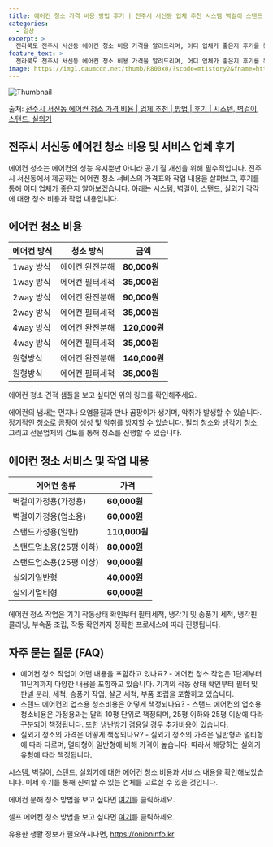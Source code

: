 ```yaml
---
title: 에어컨 청소 가격 비용 방법 후기 | 전주시 서신동 업체 추천 시스템 벽걸이 스탠드
categories:
  - 일상
excerpt: >
  전라북도 전주시 서신동 에어컨 청소 비용 가격을 알려드리며, 어디 업체가 좋은지 후기를 통해 알아보겠습니다. 현재 글에서는 시스템, 벽걸이, 스탠드, 실외기 각각에 대해 청소 비용이 나와 있으니 참고하시면 되겠습니다. 에어컨 분해 청소 방법 보기 👈 클릭셀프 에어컨 청소 방법 보기👈 클릭전주시 서신동 에어컨 청소 비용시스템에어컨 방식클리닝방식금액1way 방식에어컨 완전분해80,000원1way 방식에어컨 필터세척35,000원2way 방식에어컨 완전분해90,000원2way 방식에어컨 필터세척35,000원4way 방식에어컨 완전분해120,000원4way 방식에어컨 필터세척35,000원원형방식에어컨 완전분해140,000원원형방식에어컨 필터세척35,000원에어컨 청소 견적 샘플 보기 👈 클릭에어컨 냄새의 원인에어..
feature_text: >
  전라북도 전주시 서신동 에어컨 청소 비용 가격을 알려드리며, 어디 업체가 좋은지 후기를 통해 알아보겠습니다. 현재 글에서는 시스템, 벽걸이, 스탠드, 실외기 각각에 대해 청소 비용이 나와 있으니 참고하시면 되겠습니다. 에어컨 분해 청소 방법 보기 👈 클릭셀프 에어컨 청소 방법 보기👈 클릭전주시 서신동 에어컨 청소 비용시스템에어컨 방식클리닝방식금액1way 방식에어컨 완전분해80,000원1way 방식에어컨 필터세척35,000원2way 방식에어컨 완전분해90,000원2way 방식에어컨 필터세척35,000원4way 방식에어컨 완전분해120,000원4way 방식에어컨 필터세척35,000원원형방식에어컨 완전분해140,000원원형방식에어컨 필터세척35,000원에어컨 청소 견적 샘플 보기 👈 클릭에어컨 냄새의 원인에어..
image: https://img1.daumcdn.net/thumb/R800x0/?scode=mtistory2&fname=https%3A%2F%2Fblog.kakaocdn.net%2Fdn%2Fc2nYO5%2FbtsHxZ5ovSz%2FoneSh9gjaStiyqANIOjRV0%2Fimg.webp
---
```


![Thumbnail](https://img1.daumcdn.net/thumb/R800x0/?scode=mtistory2&fname=https%3A%2F%2Fblog.kakaocdn.net%2Fdn%2Fc2nYO5%2FbtsHxZ5ovSz%2FoneSh9gjaStiyqANIOjRV0%2Fimg.webp)

<p>출처: <a href="https://onioninfo.kr/entry/%EC%A0%84%EC%A3%BC%EC%8B%9C-%EC%84%9C%EC%8B%A0%EB%8F%99-%EC%97%90%EC%96%B4%EC%BB%A8-%EC%B2%AD%EC%86%8C-%EA%B0%80%EA%B2%A9-%EB%B9%84%EC%9A%A9-%EC%97%85%EC%B2%B4-%EC%B6%94%EC%B2%9C-%EB%B0%A9%EB%B2%95-%ED%9B%84%EA%B8%B0-%EC%8B%9C%EC%8A%A4%ED%85%9C-%EB%B2%BD%EA%B1%B8%EC%9D%B4-%EC%8A%A4%ED%83%A0%EB%93%9C-%EC%8B%A4%EC%99%B8%EA%B8%B0" rel="dofollow">전주시 서신동 에어컨 청소 가격 비용 | 업체 추천 | 방법 | 후기 | 시스템, 벽걸이, 스탠드, 실외기</a> </p>

## 전주시 서신동 에어컨 청소 비용 및 서비스 업체 후기



에어컨 청소는 에어컨의 성능 유지뿐만 아니라 공기 질 개선을 위해 필수적입니다. 전주시 서신동에서 제공하는 에어컨 청소 서비스의 가격표와
작업 내용을 살펴보고, 후기를 통해 어디 업체가 좋은지 알아보겠습니다. 아래는 시스템, 벽걸이, 스탠드, 실외기 각각에 대한 청소 비용과
작업 내용입니다.

## 에어컨 청소 비용

에어컨 방식 | 청소 방식 | 금액  
---|---|---  
1way 방식 | 에어컨 완전분해 | **80,000원**  
1way 방식 | 에어컨 필터세척 | **35,000원**  
2way 방식 | 에어컨 완전분해 | **90,000원**  
2way 방식 | 에어컨 필터세척 | **35,000원**  
4way 방식 | 에어컨 완전분해 | **120,000원**  
4way 방식 | 에어컨 필터세척 | **35,000원**  
원형방식 | 에어컨 완전분해 | **140,000원**  
원형방식 | 에어컨 필터세척 | **35,000원**  
  


에어컨 청소 견적 샘플을 보고 싶다면 위의 링크를 확인해주세요.

에어컨의 냄새는 먼지나 오염물질과 만나 곰팡이가 생기며, 악취가 발생할 수 있습니다. 정기적인 청소로 곰팡이 생성 및 악취를 방지할 수
있습니다. 필터 청소와 냉각기 청소, 그리고 전문업체의 검토를 통해 청소를 진행할 수 있습니다.



## 에어컨 청소 서비스 및 작업 내용

에어컨 종류 | 가격  
---|---  
벽걸이가정용(가정용) | **60,000원**  
벽걸이가정용(업소용) | **60,000원**  
스탠드가정용(일반) | **110,000원**  
스탠드업소용(25평 이하) | **80,000원**  
스탠드업소용(25평 이상) | **90,000원**  
실외기일반형 | **40,000원**  
실외기멀티형 | **60,000원**  
  


에어컨 청소 작업은 기기 작동상태 확인부터 필터세척, 냉각기 및 송풍기 세척, 냉각핀 클리닝, 부속품 조립, 작동 확인까지 정확한 프로세스에
따라 진행됩니다.



## 자주 묻는 질문 (FAQ)

  * 에어컨 청소 작업이 어떤 내용을 포함하고 있나요? - 에어컨 청소 작업은 1단계부터 11단계까지 다양한 내용을 포함하고 있습니다. 기기의 작동 상태 확인부터 필터 및 판넬 분리, 세척, 송풍기 작업, 살균 세척, 부품 조립을 포함하고 있습니다.
  * 스탠드 에어컨의 업소용 청소비용은 어떻게 책정되나요? - 스탠드 에어컨의 업소용 청소비용은 가정용과는 달리 10평 단위로 책정되며, 25평 이하와 25평 이상에 따라 구분되어 책정됩니다. 또한 냉난방기 겸용일 경우 추가비용이 있습니다.
  * 실외기 청소의 가격은 어떻게 책정되나요? - 실외기 청소의 가격은 일반형과 멀티형에 따라 다르며, 멀티형이 일반형에 비해 가격이 높습니다. 따라서 해당하는 실외기 유형에 따라 책정됩니다.



시스템, 벽걸이, 스탠드, 실외기에 대한 에어컨 청소 비용과 서비스 내용을 확인해보았습니다. 이제 후기를 통해 신뢰할 수 있는 업체를 고르실
수 있을 것입니다.



에어컨 분해 청소 방법을 보고 싶다면 [여기](https://www.aircleanservice.co.kr/aircleanmethod)를
클릭하세요.

셀프 에어컨 청소 방법을 보고 싶다면 [여기](https://www.aircleanservice.co.kr/selfcleanmethod)를
클릭하세요.



 

유용한 생활 정보가 필요하시다면, <a href="https://onioninfo.kr" rel="dofollow">https://onioninfo.kr</a>


